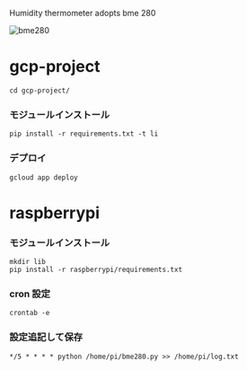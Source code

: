 Humidity thermometer adopts bme 280

![bme280](https://github.com/test-okome/sensor/blob/master/bme280.JPG "bme280")

# gcp-project

```
cd gcp-project/
```

### モジュールインストール

```
pip install -r requirements.txt -t li
```

### デプロイ

```
gcloud app deploy
```

# raspberrypi

### モジュールインストール

```
mkdir lib
pip install -r raspberrypi/requirements.txt
```

### cron 設定

```
crontab -e
```

### 設定追記して保存

```
*/5 * * * * python /home/pi/bme280.py >> /home/pi/log.txt
```
